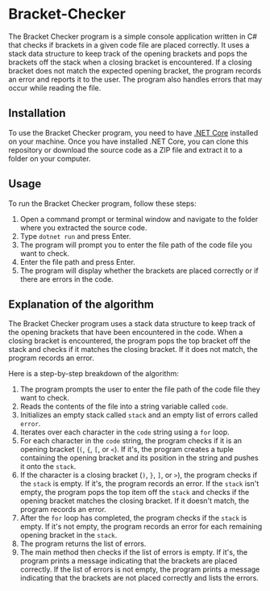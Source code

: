 # Bracket-Checker
The Bracket Checker program is a simple console application written in C# that checks if brackets in a given code file are placed correctly. It uses a stack data structure to keep track of the opening brackets and pops the brackets off the stack when a closing bracket is encountered. If a closing bracket does not match the expected opening bracket, the program records an error and reports it to the user. The program also handles errors that may occur while reading the file.
## Installation
To use the Bracket Checker program, you need to have [.NET Core](https://dotnet.microsoft.com/download) installed on your machine. Once you have installed .NET Core, you can clone this repository or download the source code as a ZIP file and extract it to a folder on your computer.

## Usage
To run the Bracket Checker program, follow these steps:

1. Open a command prompt or terminal window and navigate to the folder where you extracted the source code.
2. Type `dotnet run` and press Enter.
3. The program will prompt you to enter the file path of the code file you want to check.
4. Enter the file path and press Enter.
5. The program will display whether the brackets are placed correctly or if there are errors in the code.

## Explanation of the algorithm
The Bracket Checker program uses a stack data structure to keep track of the opening brackets that have been encountered in the code. When a closing bracket is encountered, the program pops the top bracket off the stack and checks if it matches the closing bracket. If it does not match, the program records an error.

Here is a step-by-step breakdown of the algorithm:

1. The program prompts the user to enter the file path of the code file they want to check.
2. Reads the contents of the file into a string variable called `code`.
3. Initializes an empty stack called `stack` and an empty list of errors called `error`.
4. Iterates over each character in the `code` string using a `for` loop.
5. For each character in the `code` string, the program checks if it is an opening bracket (`(`, `{`, `[`, or `<`). If it's, the program creates a tuple containing the opening bracket and its position in the string and pushes it onto the `stack`.
6. If the character is a closing bracket (`)`, `}`, `]`, or `>`), the program checks if the `stack` is empty. If it's, the program records an error. If the `stack` isn't empty, the program pops the top item off the `stack` and checks if the opening bracket matches the closing bracket. If it doesn't match, the program records an error.
7. After the `for` loop has completed, the program checks if the `stack` is empty. If it's not empty, the program records an error for each remaining opening bracket in the `stack`.
8. The program returns the list of errors.
9. The main method then checks if the list of errors is empty. If it's, the program prints a message indicating that the brackets are placed correctly. If the list of errors is not empty, the program prints a message indicating that the brackets are not placed correctly and lists the errors.
